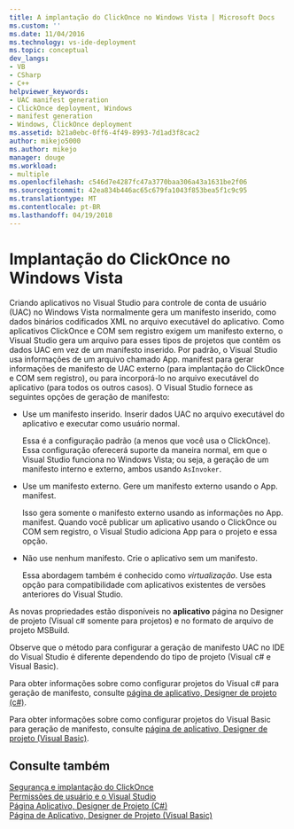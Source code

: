 ```yaml
---
title: A implantação do ClickOnce no Windows Vista | Microsoft Docs
ms.custom: ''
ms.date: 11/04/2016
ms.technology: vs-ide-deployment
ms.topic: conceptual
dev_langs:
- VB
- CSharp
- C++
helpviewer_keywords:
- UAC manifest generation
- ClickOnce deployment, Windows
- manifest generation
- Windows, ClickOnce deployment
ms.assetid: b21a0ebc-0ff6-4f49-8993-7d1ad3f8cac2
author: mikejo5000
ms.author: mikejo
manager: douge
ms.workload:
- multiple
ms.openlocfilehash: c546d7e4287fc47a3770baa306a43a1631be2f06
ms.sourcegitcommit: 42ea834b446ac65c679fa1043f853bea5f1c9c95
ms.translationtype: MT
ms.contentlocale: pt-BR
ms.lasthandoff: 04/19/2018
---
```

# <a name="clickonce-deployment-on-windows-vista"></a>Implantação do ClickOnce no Windows Vista
Criando aplicativos no Visual Studio para controle de conta de usuário (UAC) no Windows Vista normalmente gera um manifesto inserido, como dados binários codificados XML no arquivo executável do aplicativo. Como aplicativos ClickOnce e COM sem registro exigem um manifesto externo, o Visual Studio gera um arquivo para esses tipos de projetos que contêm os dados UAC em vez de um manifesto inserido. Por padrão, o Visual Studio usa informações de um arquivo chamado App. manifest para gerar informações de manifesto de UAC externo (para implantação do ClickOnce e COM sem registro), ou para incorporá-lo no arquivo executável do aplicativo (para todos os outros casos). O Visual Studio fornece as seguintes opções de geração de manifesto:  
  
-   Use um manifesto inserido. Inserir dados UAC no arquivo executável do aplicativo e executar como usuário normal.  
  
     Essa é a configuração padrão (a menos que você usa o ClickOnce). Essa configuração oferecerá suporte da maneira normal, em que o Visual Studio funciona no Windows Vista; ou seja, a geração de um manifesto interno e externo, ambos usando `AsInvoker`.  
  
-   Use um manifesto externo. Gere um manifesto externo usando o App. manifest.  
  
     Isso gera somente o manifesto externo usando as informações no App. manifest. Quando você publicar um aplicativo usando o ClickOnce ou COM sem registro, o Visual Studio adiciona App para o projeto e essa opção.  
  
-   Não use nenhum manifesto. Crie o aplicativo sem um manifesto.  
  
     Essa abordagem também é conhecido como *virtualização*. Use esta opção para compatibilidade com aplicativos existentes de versões anteriores do Visual Studio.  
  
 As novas propriedades estão disponíveis no **aplicativo** página no Designer de projeto (Visual c# somente para projetos) e no formato de arquivo de projeto MSBuild.  
  
 Observe que o método para configurar a geração de manifesto UAC no IDE do Visual Studio é diferente dependendo do tipo de projeto (Visual c# e Visual Basic).  
  
 Para obter informações sobre como configurar projetos do Visual c# para geração de manifesto, consulte [página de aplicativo, Designer de projeto (c#)](../ide/reference/application-page-project-designer-csharp.md).  
  
 Para obter informações sobre como configurar projetos do Visual Basic para geração de manifesto, consulte [página de aplicativo, Designer de projeto (Visual Basic)](../ide/reference/application-page-project-designer-visual-basic.md).  
  
## <a name="see-also"></a>Consulte também  
 [Segurança e implantação do ClickOnce](../deployment/clickonce-security-and-deployment.md)   
 [Permissões de usuário e o Visual Studio](http://msdn.microsoft.com/en-us/d5c55084-1e7b-4b61-b478-137db01c0fc0)   
 [Página Aplicativo, Designer de Projeto (C#)](../ide/reference/application-page-project-designer-csharp.md)   
 [Página de Aplicativo, Designer de Projeto (Visual Basic)](../ide/reference/application-page-project-designer-visual-basic.md)